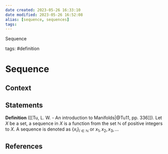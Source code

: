 ```yaml
---
date created: 2023-05-26 16:33:10
date modified: 2023-05-26 16:52:08
alias: [sequence, sequences]
tags:
---
```


Sequence

tags: #definition

# Sequence

## Context

## Statements

**Definition** ([[Tu, L. W. - An introduction to Manifolds|@Tu11, pp. 336]]). Let $X$ be a set, a sequence in $X$ is a function from the set $\mathbb{N}$ of positive integers to $X$. A sequence is denoted as $\{x_i\}_{i\in\mathbb{N}}$ or $x_1,x_2,x_3,\ldots$

## References